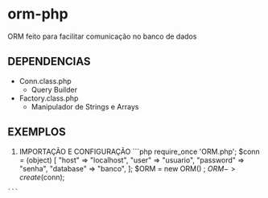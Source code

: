 # orm-php

ORM feito para facilitar comunicação no banco de dados

## DEPENDENCIAS

* Conn.class.php
  - Query Builder
* Factory.class.php
  - Manipulador de Strings e Arrays
  
## EXEMPLOS

  1. IMPORTAÇÃO E CONFIGURAÇÃO
    ```php
      require_once 'ORM.php';
      $conn = (object) [
          "host" => "localhost",
          "user" => "usuario",
          "password" => "senha",
          "database" => "banco",
      ];
      $ORM = new ORM() ;
      $ORM->create($conn);
    
    ```

